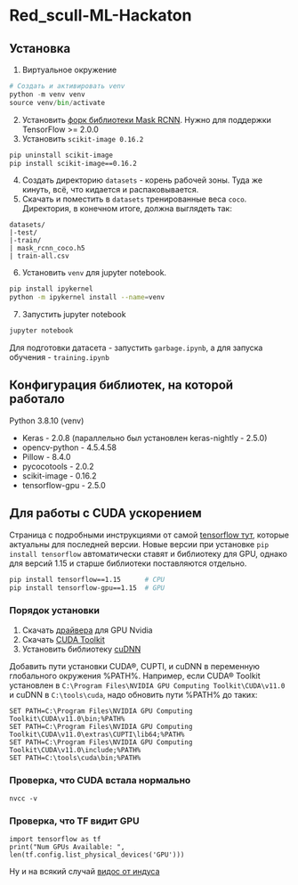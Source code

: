 # Red_scull-ML-Hackaton
## Установка
1. Виртуальное окружение
```python
# Создать и активировать venv
python -m venv venv
source venv/bin/activate
```
2. Установить [форк библиотеки Mask RCNN](https://github.com/leekunhee/Mask_RCNN]). Нужно для поддержки TensorFlow >= 2.0.0
3. Установить `scikit-image 0.16.2`
```bash
pip uninstall scikit-image
pip install scikit-image==0.16.2
```
4. Создать директорию `datasets` - корень рабочей зоны. Туда же кинуть, всё, что кидается и распаковывается.
5. Скачать и поместить в `datasets` тренированные веса `coco`. Директория, в конечном итоге, должна выглядеть так:
```
datasets/
|-test/
|-train/
| mask_rcnn_coco.h5
| train-all.csv
```
6. Установить `venv` для jupyter notebook.
```bash
pip install ipykernel
python -m ipykernel install --name=venv
```
7. Запустить jupyter notebook 
```bash
jupyter notebook
```

Для подготовки датасета - запустить `garbage.ipynb`, а для запуска обучения - `training.ipynb`

## Конфигурация библиотек, на которой работало
Python 3.8.10 (venv)
- Keras - 2.0.8 (параллельно был установлен keras-nightly - 2.5.0)
- opencv-python - 4.5.4.58
- Pillow - 8.4.0
- pycocotools - 2.0.2
- scikit-image - 0.16.2
- tensorflow-gpu - 2.5.0


## Для работы с CUDA ускорением
Страница с подробными инструкциями от самой [tensorflow тут](https://www.tensorflow.org/install/gpu?hl=ur), которые актуальны для последней версии. Новые версии при установке `pip install tensorflow` автоматически ставят и библиотеку для GPU, однако для версий 1.15 и старше библиотеки поставляются отдельно.
```bash
pip install tensorflow==1.15      # CPU
pip install tensorflow-gpu==1.15  # GPU
```

### Порядок установки
1. Скачать [драйвера](https://www.nvidia.com/drivers) для GPU Nvidia
2. Скачать [CUDA Toolkit](https://developer.nvidia.com/cuda-toolkit-archive)
3. Установить библиотеку [cuDNN](https://developer.nvidia.com/cudnn)

Добавить пути установки CUDA®, CUPTI, и cuDNN в переменную глобального окружения %PATH%. Например, если CUDA® Toolkit установлен в `C:\Program Files\NVIDIA GPU Computing Toolkit\CUDA\v11.0` и cuDNN в `C:\tools\cuda`, надо обновить пути %PATH% до таких:
```
SET PATH=C:\Program Files\NVIDIA GPU Computing Toolkit\CUDA\v11.0\bin;%PATH%
SET PATH=C:\Program Files\NVIDIA GPU Computing Toolkit\CUDA\v11.0\extras\CUPTI\lib64;%PATH%
SET PATH=C:\Program Files\NVIDIA GPU Computing Toolkit\CUDA\v11.0\include;%PATH%
SET PATH=C:\tools\cuda\bin;%PATH%
```

### Проверка, что CUDA встала нормально
`nvcc -v`

### Проверка, что TF видит GPU
```pyton
import tensorflow as tf
print("Num GPUs Available: ", len(tf.config.list_physical_devices('GPU')))
```

Ну и на всякий случай [видос от индуса](https://www.youtube.com/watch?v=2TcnIzJ1RQs)
